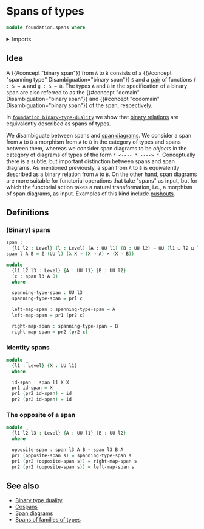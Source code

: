 # Spans of types

```agda
module foundation.spans where
```

<details><summary>Imports</summary>

```agda
open import foundation.dependent-pair-types
open import foundation.universe-levels

open import foundation-core.cartesian-product-types
open import foundation-core.function-types
```

</details>

## Idea

A {{#concept "binary span"}} from `A` to `B` consists of a
{{#concept "spanning type" Disambiguation="binary span"}} `S` and a
[pair](foundation.dependent-pair-types.md) of functions `f : S → A` and
`g : S → B`. The types `A` and `B` in the specification of a binary span are
also referred to as the {{#concept "domain" Disambiguation="binary span"}} and
{{#concept "codomain" Disambiguation="binary span"}} of the span, respectively.

In [`foundation.binary-type-duality`](foundation.binary-type-duality.md) we show
that [binary relations](foundation.binary-relations.md) are equivalently
described as spans of types.

We disambiguate between spans and [span diagrams](foundation.span-diagrams.md).
We consider a span from `A` to `B` a morphism from `A` to `B` in the category of
types and spans between them, whereas we consider span diagrams to be _objects_
in the category of diagrams of types of the form `* <---- * ----> *`.
Conceptually there is a subtle, but important distinction between spans and span
diagrams. As mentioned previously, a span from `A` to `B` is equivalently
described as a binary relation from `A` to `B`. On the other hand, span diagrams
are more suitable for functorial operations that take "spans" as input, but for
which the functorial action takes a natural transformation, i.e., a morphism of
span diagrams, as input. Examples of this kind include
[pushouts](synthetic-homotopy-theory.pushouts.md).

## Definitions

### (Binary) spans

```agda
span :
  {l1 l2 : Level} (l : Level) (A : UU l1) (B : UU l2) → UU (l1 ⊔ l2 ⊔ lsuc l)
span l A B = Σ (UU l) (λ X → (X → A) × (X → B))

module _
  {l1 l2 l3 : Level} {A : UU l1} {B : UU l2}
  (c : span l3 A B)
  where

  spanning-type-span : UU l3
  spanning-type-span = pr1 c

  left-map-span : spanning-type-span → A
  left-map-span = pr1 (pr2 c)

  right-map-span : spanning-type-span → B
  right-map-span = pr2 (pr2 c)
```

### Identity spans

```agda
module _
  {l1 : Level} {X : UU l1}
  where

  id-span : span l1 X X
  pr1 id-span = X
  pr1 (pr2 id-span) = id
  pr2 (pr2 id-span) = id
```

### The opposite of a span

```agda
module _
  {l1 l2 l3 : Level} {A : UU l1} {B : UU l2}
  where

  opposite-span : span l3 A B → span l3 B A
  pr1 (opposite-span s) = spanning-type-span s
  pr1 (pr2 (opposite-span s)) = right-map-span s
  pr2 (pr2 (opposite-span s)) = left-map-span s
```

## See also

- [Binary type duality](foundation.binary-type-duality.md)
- [Cospans](foundation.cospans.md)
- [Span diagrams](foundation.span-diagrams.md)
- [Spans of families of types](foundation.spans-families-of-types.md)
